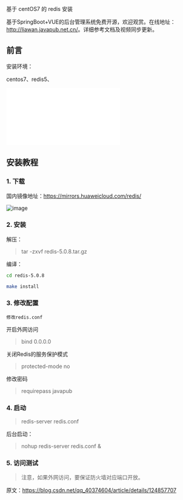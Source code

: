 
基于 centOS7 的 redis 安装

<!-- more -->

基于SpringBoot+VUE的后台管理系统免费开源，欢迎观赏。在线地址：<http://liawan.javapub.net.cn/>。详细参考文档及视频同步更新。

## 前言

安装环境：

centos7、redis5、

<iframe src="//player.bilibili.com/player.html?bvid=BV1qR4y1c78t&page=1" scrolling="no" border="0" frameborder="no" framespacing="0" allowfullscreen="true"> </iframe>

## 安装教程

### 1. 下载

国内镜像地址：https://mirrors.huaweicloud.com/redis/

![image](https://tva3.sinaimg.cn/large/007F3CC8ly1h2dguy49obj31hc0q1gzo.jpg)

### 2. 安装

解压：

> tar -zxvf redis-5.0.8.tar.gz 

编译：

```bash
cd redis-5.0.8

make install
```


### 3. 修改配置

`修改redis.conf`

开启外网访问

> bind 0.0.0.0

关闭Redis的服务保护模式

> protected-mode no

修改密码

> requirepass javapub

### 4. 启动


> redis-server redis.conf

后台启动：

> nohup redis-server redis.conf &



### 5. 访问测试

> 注意，如果外网访问，要保证防火墙对应端口开放。


原文：https://blog.csdn.net/qq_40374604/article/details/124857707
